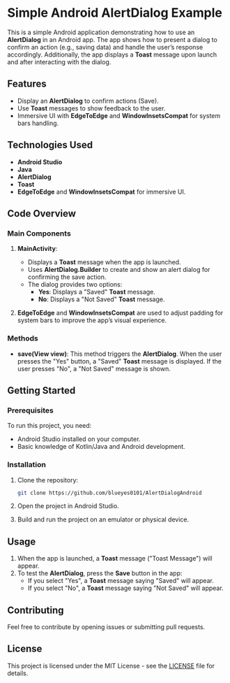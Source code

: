 # Simple Android AlertDialog Example

This is a simple Android application demonstrating how to use an **AlertDialog** in an Android app. The app shows how to present a dialog to confirm an action (e.g., saving data) and handle the user’s response accordingly. Additionally, the app displays a **Toast** message upon launch and after interacting with the dialog.

## Features
- Display an **AlertDialog** to confirm actions (Save).
- Use **Toast** messages to show feedback to the user.
- Immersive UI with **EdgeToEdge** and **WindowInsetsCompat** for system bars handling.

## Technologies Used
- **Android Studio**
- **Java** 
- **AlertDialog**
- **Toast**
- **EdgeToEdge** and **WindowInsetsCompat** for immersive UI.

## Code Overview

### Main Components
1. **MainActivity**:  
   - Displays a **Toast** message when the app is launched.
   - Uses **AlertDialog.Builder** to create and show an alert dialog for confirming the save action.
   - The dialog provides two options:
     - **Yes**: Displays a "Saved" **Toast** message.
     - **No**: Displays a "Not Saved" **Toast** message.
     
2. **EdgeToEdge** and **WindowInsetsCompat** are used to adjust padding for system bars to improve the app’s visual experience.

### Methods
- **save(View view)**: This method triggers the **AlertDialog**. When the user presses the "Yes" button, a "Saved" **Toast** message is displayed. If the user presses "No", a "Not Saved" message is shown.

## Getting Started

### Prerequisites
To run this project, you need:
- Android Studio installed on your computer.
- Basic knowledge of Kotlin/Java and Android development.

### Installation

1. Clone the repository:
    ```bash
    git clone https://github.com/blueyes0101/AlertDialogAndroid
    ```

2. Open the project in Android Studio.

3. Build and run the project on an emulator or physical device.

## Usage

1. When the app is launched, a **Toast** message ("Toast Message") will appear.
2. To test the **AlertDialog**, press the **Save** button in the app:
   - If you select "Yes", a **Toast** message saying "Saved" will appear.
   - If you select "No", a **Toast** message saying "Not Saved" will appear.

## Contributing
Feel free to contribute by opening issues or submitting pull requests.

## License
This project is licensed under the MIT License - see the [LICENSE](LICENSE) file for details.
